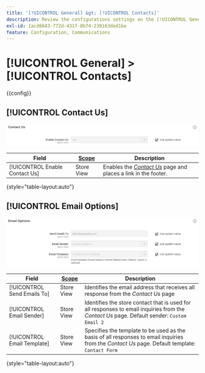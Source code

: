 ```yaml
---
title: '[!UICONTROL General] &gt; [!UICONTROL Contacts]'
description: Review the configurations settings on the [!UICONTROL General] &gt; [!UICONTROL Contacts] page of the Commerce Admin.
exl-id: 1acd6683-772d-431f-8b74-230163ded1be
feature: Configuration, Communications
---
```

# [!UICONTROL General] > [!UICONTROL Contacts]

{{config}}

## [!UICONTROL Contact Us]

![Contact Us](./assets/contacts-contact-us.png)<!-- zoom -->

<!-- [Contact Us](https://docs.magento.com/user-guide/stores/contact-us.html) -->

|Field|[Scope](../../getting-started/websites-stores-views.md#scope-settings)|Description|
|--- |--- |--- |
|[!UICONTROL Enable Contact Us]|Store View|Enables the [_Contact Us_](../../getting-started/store-details.md#contact-us-form) page and places a link in the footer.|

{style="table-layout:auto"}

## [!UICONTROL Email Options]

![Email Options](./assets/contacts-email-options.png)<!-- zoom -->

<!-- [Email Options](https://docs.magento.com/user-guide/stores/contact-us.html) -->

|Field|[Scope](../../getting-started/websites-stores-views.md#scope-settings)|Description|
|--- |--- |--- |
|[!UICONTROL Send Emails To]|Store View|Identifies the email address that receives all response from the _Contact Us_ page|
|[!UICONTROL Email Sender]|Store View|Identifies the store contact that is used for all responses to email inquiries from the _Contact Us_ page. Default sender: `Custom Email 2`|
|[!UICONTROL Email Template]|Store View|Specifies the template to be used as the basis of all responses to email inquiries from the _Contact Us_ page. Default template: `Contact Form`|

{style="table-layout:auto"}
